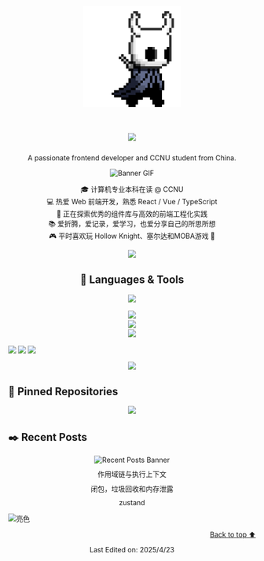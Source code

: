 <p align="center">
  <img src="https://raw.githubusercontent.com/TanZng/TanZng/master/assets/hollor_knight3.gif" width="200">
</p>

<h1 align="center"> <a href="https://159357254680.github.io/archives/"> <img src="https://readme-typing-svg.herokuapp.com/?lines=console.log(%22Hello%2C%20World!%22);Hi,I'm zhy!&center=true&size=27"> </a> </h1>

<p align="center">A passionate frontend developer and CCNU student from China.</p>

<p align="center">
  <img src="https://media.giphy.com/media/3o7buirYcmV5nSwIRW/giphy.gif" width="600" alt="Banner GIF"/>
</p>

<p align="center">
  🎓 计算机专业本科在读 @ CCNU<br>
  💻 热爱 Web 前端开发，熟悉 React / Vue / TypeScript<br>
  🧩 正在探索优秀的组件库与高效的前端工程化实践<br>
  📚 爱折腾，爱记录，爱学习，也爱分享自己的所思所想<br>
  🎮 平时喜欢玩 Hollow Knight、塞尔达和MOBA游戏 🎵<br>

  <div align="center"> <img src="https://metrics.lecoq.io/sun0225SUN?template=classic&config.timezone=Asia%2FShanghai"> </div>
</p>

<h2 align="center">🚀 Languages & Tools</h2>
<p align="center">
  <img src="https://skillicons.dev/icons?i=js,ts,react,vue,tailwind,html,css,sass,redux,webpack,express,nodejs,reactnative,mysql,git" />
</p>

<p align="center">
  <div align="center"> <img height="137px" src="https://github-readme-stats.vercel.app/api?username=159357254680&hide_title=true&hide_border=true&show_icons=trueline_height=21&text_color=000&icon_color=000&bg_color=0,ea6161,ffc64d,fffc4d,52fa5a&theme=graywhite" /> </div>

  <div align="center"> <img src="https://github-readme-stats.vercel.app/api/top-langs/?username=159357254680&hide_title=true&hide_border=true&layout=compact&langs_count=6&text_color=000&icon_color=fff&bg_color=0,52fa5a,4dfcff,c64dff&theme=graywhite" /> </div>

  <div align="center"> <img src="https://github-profile-trophy.vercel.app/?username=159357254680" /> </div>

  <span > <img src="https://img.shields.io/badge/-HTML5-E34F26?style=flat-square&logo=html5&logoColor=white" /> <img src="https://img.shields.io/badge/-CSS3-1572B6?style=flat-square&logo=css3" /> <img src="https://img.shields.io/badge/-JavaScript-oringe?style=flat-square&logo=javascript" /> </span>

 

  <div align="center"> <img src="https://github-readme-streak-stats.herokuapp.com/?username=159357254680" /> </div>

  
  
</p>

## 📌 Pinned Repositories
<p align="center">
  <a href="https://github.com/muxi-mini-project/2025-Need-For-Typing-FrontEnd">
    <img src="https://avatars.githubusercontent.com/u/25431146?s=48&v=4" />
  </a>
</p>


## ✒️ Recent Posts
<div align="center">
  <img
    src="https://media2.giphy.com/media/v1.Y2lkPTc5MGI3NjExZ2VmejhueHBvdGJ2cWM0dWtrYXM4b2hwazAxY2h0aTBpMGN4NmJ6dCZlcD12MV9naWZzX3NlYXJjaCZjdD1n/YHpmahJgMjxL6S29Au/200w.gif"
    alt="Recent Posts Banner"
    width="600"
  />
</div>

<div align="center">

  <a href="https://159357254680.github.io/2025/01/21/%E4%BD%9C%E7%94%A8%E5%9F%9F%E9%93%BE%E4%B8%8E%E6%89%A7%E8%A1%8C%E4%B8%8A%E4%B8%8B%E6%96%87/" style="text-decoration: none; display: block; margin: 10px 0;">
    作用域链与执行上下文
  </a>

  <a href="https://159357254680.github.io/2025/02/18/%E9%97%AD%E5%8C%85,%E5%9E%83%E5%9C%BE%E5%9B%9E%E6%94%B6%E5%92%8C%E5%86%85%E5%AD%98%E6%B3%84%E9%9C%B2/" style="text-decoration: none; display: block; margin: 10px 0;">
    闭包，垃圾回收和内存泄露
  </a>

  <a href="https://159357254680.github.io/2025/04/16/zustand/" style="text-decoration: none; display: block; margin: 10px 0;">
    zustand
  </a>

</div>

![亮色](https://raw.githubusercontent.com/159357254680/159357254680/output/github-contribution-grid-snake-dark.svg)


<p align="right">
  <a href="#top">Back to top ⬆️</a>
</p>

<p align="center">Last Edited on: 2025/4/23</p>


